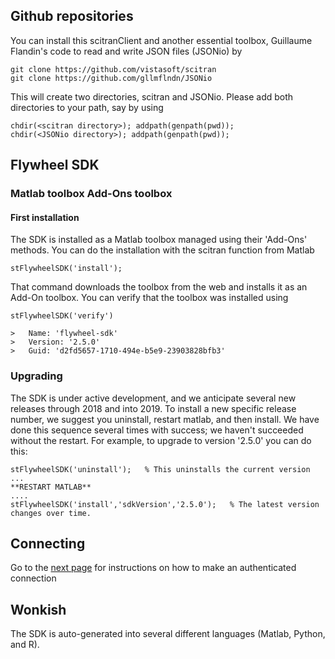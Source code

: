 ## Github repositories
You can install this scitranClient and another essential toolbox, Guillaume Flandin's code to read and write JSON files (JSONio) by 

    git clone https://github.com/vistasoft/scitran
    git clone https://github.com/gllmflndn/JSONio
    
This will create two directories, scitran and JSONio.  Please add both directories to your path, say by using

    chdir(<scitran directory>); addpath(genpath(pwd));
    chdir(<JSONio directory>); addpath(genpath(pwd));

## Flywheel SDK

### Matlab toolbox Add-Ons toolbox

#### First installation

The SDK is installed as a Matlab toolbox managed using their 'Add-Ons' methods. You can do the installation with the scitran function from Matlab

    stFlywheelSDK('install');

That command downloads the toolbox from the web and installs it as an Add-On toolbox. You can verify that the toolbox was installed using

    stFlywheelSDK('verify')
    
    >   Name: 'flywheel-sdk'
    >   Version: '2.5.0'
    >   Guid: 'd2fd5657-1710-494e-b5e9-23903828bfb3'


### Upgrading

The SDK is under active development, and we anticipate several new releases through 2018 and into 2019.  To install a new specific release number, we suggest you uninstall, restart matlab, and then install.  We have done this sequence several times with success; we haven't succeeded without the restart.  For example, to upgrade to version '2.5.0' you can do this:

    stFlywheelSDK('uninstall');   % This uninstalls the current version
    ...
    **RESTART MATLAB**
    ....
    stFlywheelSDK('install','sdkVersion','2.5.0');   % The latest version changes over time. 

## Connecting
Go to the [next page](Connecting-and-Authentication) for instructions on how to make an authenticated connection

## Wonkish

The SDK is auto-generated into several different languages (Matlab, Python, and R).


